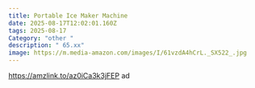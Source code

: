 ```yaml
---
title: Portable Ice Maker Machine
date: 2025-08-17T12:02:01.160Z
tags: 2025-08-17
Category: "other "
description: " 65.xx"
image: https://m.media-amazon.com/images/I/61vzdA4hCrL._SX522_.jpg
---
```

https://amzlink.to/az0iCa3k3jFEP     ad